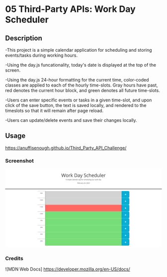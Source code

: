 # 05 Third-Party APIs: Work Day Scheduler

## Description

-This project is a simple calendar application for scheduling and storing events/tasks during working hours.

-Using the day.js funcationality, today's date is displayed at the top of the screen.

-Using the day.js 24-hour formatting for the current time, color-coded classes are applied to each of the hourly time-slots. Gray hours have past, red denotes the current hour block, and green denotes all future time-slots.

-Users can enter specific events or tasks in a given time-slot, and upon click of the save button, the text is saved locally, and rendered to the timeslots so that it will remain after page reload. 

-Users can update/delete events and save their changes locally.

## Usage

https://anuffisenough.github.io/Third_Party_API_Challenge/

### Screenshot

![Screenshot of Web API Challenge](WorkDayScheduler.png)

### Credits

![MDN Web Docs] https://developer.mozilla.org/en-US/docs/